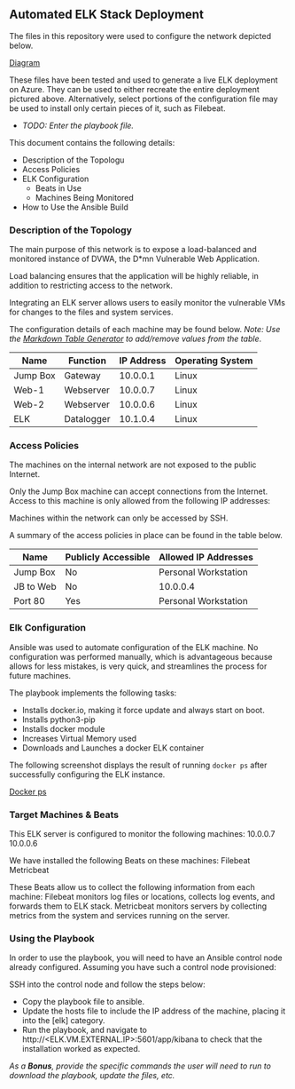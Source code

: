 ## Automated ELK Stack Deployment

The files in this repository were used to configure the network depicted below.

[Diagram](https://github.com/tli85/Cybersecurity/blob/main/BootCampProjectOne/Project1Diagram.png)

These files have been tested and used to generate a live ELK deployment on Azure. They can be used to either recreate the entire deployment pictured above. Alternatively, select portions of the configuration file may be used to install only certain pieces of it, such as Filebeat.

  - _TODO: Enter the playbook file._

This document contains the following details:
- Description of the Topologu
- Access Policies
- ELK Configuration
  - Beats in Use
  - Machines Being Monitored
- How to Use the Ansible Build


### Description of the Topology

The main purpose of this network is to expose a load-balanced and monitored instance of DVWA, the D*mn Vulnerable Web Application.

Load balancing ensures that the application will be highly reliable, in addition to restricting access to the network.

Integrating an ELK server allows users to easily monitor the vulnerable VMs for changes to the files and system services.

The configuration details of each machine may be found below.
_Note: Use the [Markdown Table Generator](http://www.tablesgenerator.com/markdown_tables) to add/remove values from the table_.

| Name     | Function | IP Address | Operating System |
|----------|----------|------------|------------------|
| Jump Box | Gateway  | 10.0.0.1   | Linux            |
| Web-1    | Webserver| 10.0.0.7   | Linux            |
| Web-2    | Webserver| 10.0.0.6   | Linux            |
| ELK      |Datalogger| 10.1.0.4   | Linux            |

### Access Policies

The machines on the internal network are not exposed to the public Internet. 

Only the Jump Box machine can accept connections from the Internet. Access to this machine is only allowed from the following IP addresses:

Machines within the network can only be accessed by SSH.

A summary of the access policies in place can be found in the table below.

| Name     | Publicly Accessible | Allowed IP Addresses |
|----------|---------------------|----------------------|
| Jump Box | No                  | Personal Workstation |
| JB to Web| No                  | 10.0.0.4             |
| Port 80  | Yes                 | Personal Workstation |

### Elk Configuration

Ansible was used to automate configuration of the ELK machine. No configuration was performed manually, which is advantageous because allows for less mistakes, is very quick, and streamlines the process for future machines.

The playbook implements the following tasks:
- Installs docker.io, making it force update and always start on boot.
- Installs python3-pip
- Installs docker module
- Increases Virtual Memory used
- Downloads and Launches a docker ELK container

The following screenshot displays the result of running `docker ps` after successfully configuring the ELK instance.

[Docker ps](https://github.com/tli85/Cybersecurity/blob/main/BootCampProjectOne/Project1ElkContainer.png)

### Target Machines & Beats
This ELK server is configured to monitor the following machines:
10.0.0.7
10.0.0.6

We have installed the following Beats on these machines:
Filebeat
Metricbeat

These Beats allow us to collect the following information from each machine:
Filebeat monitors log files or locations, collects log events, and forwards them to ELK stack.
Metricbeat monitors servers by collecting metrics from the system and services running on the server.

### Using the Playbook
In order to use the playbook, you will need to have an Ansible control node already configured. Assuming you have such a control node provisioned: 

SSH into the control node and follow the steps below:
- Copy the playbook file to ansible.
- Update the hosts file to include the IP address of the machine, placing it into the [elk] category.
- Run the playbook, and navigate to http://<ELK.VM.EXTERNAL.IP>:5601/app/kibana to check that the installation worked as expected.

_As a **Bonus**, provide the specific commands the user will need to run to download the playbook, update the files, etc._
